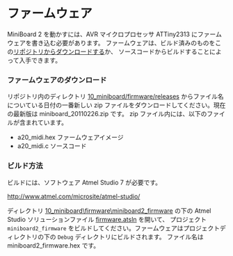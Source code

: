 # ファームウェア

MiniBoard 2 を動かすには、AVR マイクロプロセッサ ATTiny2313 にファームウェアを書き込む必要があります。
ファームウェアは、ビルド済みのものをこの[リポジトリからダウンロードする](../firmware/releases/miniboard_20110226.zip)か、
ソースコードからビルドすることによって入手できます。

### ファームウェアのダウンロード
リポジトリ内のディレクトリ [10_miniboard/firmware/releases](../10_miniboard/firmware/releases/)
からファイル名についている日付の一番新しい zip ファイルをダウンロードしてください。現在の最新版は miniboard_20110226.zip です。
zip ファイル内には、以下のファイルが含まれています。
- a20_midi.hex ファームウェアイメージ
- a20_midi.c ソースコード

### ビルド方法

ビルドには、ソフトウェア Atmel Studio 7 が必要です。

http://www.atmel.com/microsite/atmel-studio/

ディレクトリ [10_miniboard\firmware\miniboard2_firmware](../10_miniboard/firmware/miniboard2_firmware) の下の Atmel Studio ソリューションファイル [firmware.atsln](../10_miniboard/firmware/miniboard2_firmware/firmware.atsln) を開いて、
プロジェクト `miniboard2_firmware` をビルドしてください。ファームウェアはプロジェクトディレクトリの下の `Debug` ディレクトリにビルドされます。
ファイル名は miniboard2_firmware.hex です。
